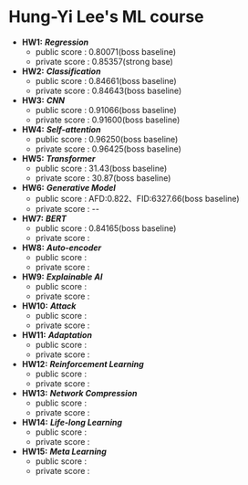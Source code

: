 # Hung-Yi Lee's ML course

* **HW1:** ***Regression***
  * public  score : 0.80071(boss baseline)
  * private score : 0.85357(strong base)
* **HW2:** ***Classification***
  * public  score : 0.84661(boss baseline) 
  * private score : 0.84643(boss baseline)
* **HW3:** ***CNN***
  * public  score : 0.91066(boss baseline)
  * private score : 0.91600(boss baseline)
* **HW4:** ***Self-attention***
  * public  score : 0.96250(boss baseline)
  * private score : 0.96425(boss baseline)
* **HW5:** ***Transformer***
  * public  score : 31.43(boss baseline)
  * private score : 30.87(boss baseline)
* **HW6:** ***Generative Model***
  * public  score : AFD:0.822、FID:6327.66(boss baseline)
  * private score : --
* **HW7:** ***BERT***
  * public  score : 0.84165(boss baseline)
  * private score : 
* **HW8:** ***Auto-encoder***
  * public  score : 
  * private score : 
* **HW9:** ***Explainable AI***
  * public  score : 
  * private score : 
* **HW10:** ***Attack***
  * public  score : 
  * private score : 
* **HW11:** ***Adaptation***
  * public  score : 
  * private score : 
* **HW12:** ***Reinforcement Learning***
  * public  score : 
  * private score : 
* **HW13:** ***Network Compression***
  * public  score : 
  * private score : 
* **HW14:** ***Life-long Learning***
  * public  score : 
  * private score : 
* **HW15:** ***Meta Learning***
  * public  score : 
  * private score : 


